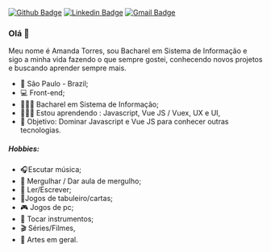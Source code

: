 [![Github Badge](https://img.shields.io/badge/-Github-000?style=flat-square&logo=Github&logoColor=white&link=https://github.com/amandantorres)](https://github.com/amandantorres)
[![Linkedin Badge](https://img.shields.io/badge/-LinkedIn-blue?style=flat-square&logo=Linkedin&logoColor=white&link=https://www.linkedin.com/in/amandant)](https://www.linkedin.com/in/amandant)
[![Gmail Badge](https://img.shields.io/badge/-Gmail-c14438?style=flat-square&logo=Gmail&logoColor=white&link=mailto:amandantorres@gmail.com)](mailto:amandantorres@gmail.com)

### Olá 👋 

Meu nome é Amanda Torres, sou Bacharel em Sistema de Informação e sigo a minha vida fazendo o que sempre gostei, conhecendo novos projetos e buscando aprender sempre mais.
- 📍 São Paulo - Brazil;
- 💻 Front-end;
- 👩🏻‍🎓 Bacharel em Sistema de Informação;
- 👩🏻‍💻 Estou aprendendo : Javascript, Vue JS / Vuex, UX e UI,
- 🎯 Objetivo: Dominar Javascript e Vue JS para conhecer outras tecnologias.
##### Hobbies:
- 🎧Escutar música;
- 🤿 Mergulhar / Dar aula de mergulho;
- 📝 Ler/Escrever;
- 🎲Jogos de tabuleiro/cartas;
- 🎮 Jogos de pc;
- 🎸 Tocar instrumentos;
- 🎬 Séries/Filmes,
- 🎨 Artes em geral.



<!-- 
[![Twitter Badge](https://img.shields.io/badge/-@luscafter-6495ED?style=flat-square&labelColor=6495ED&logo=twitter&logoColor=white&link=https://twitter.com/luscafter)](https://twitter.com/amandantorres)

[![Instagram Badge](https://img.shields.io/badge/-@luscafter-6495ED?style=flat-square&labelColor=6495ED&logo=instagram&logoColor=white&link=https://www.instagram.com/luscafter)](https://www.instagram.com/luscafter)
[![YouTube Badge](https://img.shields.io/badge/-Spartan%20Code-6495ED?style=flat-square&labelColor=6495ED&logo=youtube&logoColor=white&link=https://www.youtube.com/spartancode)](https://www.youtube.com/spartancode)
-->

<!--
**amandantorres/amandantorres** is a ✨ _special_ ✨ repository because its `README.md` (this file) appears on your GitHub profile.

Here are some ideas to get you started:

- 🔭 I’m currently working on ...
- 🌱 I’m currently learning ...
- 👯 I’m looking to collaborate on ...
- 🤔 I’m looking for help with ...
- 💬 Ask me about ...
- 📫 How to reach me: ...
- 😄 Pronouns: ...
- ⚡ Fun fact: ...
-->
